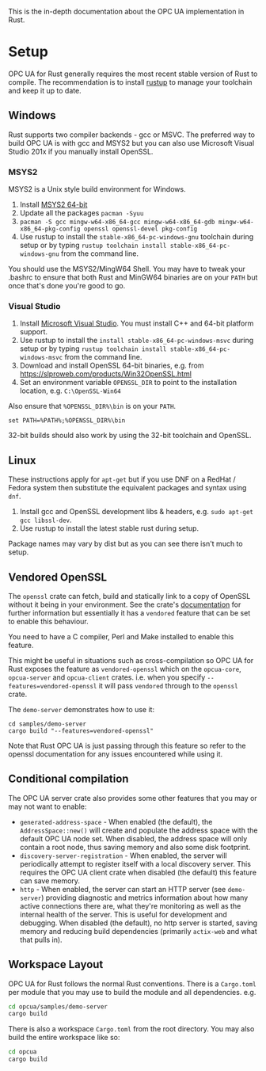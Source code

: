 This is the in-depth documentation about the OPC UA implementation in Rust.

# Setup

OPC UA for Rust generally requires the most recent stable version of Rust to compile. 
The recommendation is to install [rustup](https://rustup.rs/) to manage your toolchain and keep it 
up to date.

## Windows

Rust supports two compiler backends - gcc or MSVC. The preferred way to build OPC UA is with gcc and MSYS2 but you can
also use Microsoft Visual Studio 201x if you manually install OpenSSL.

### MSYS2

MSYS2 is a Unix style build environment for Windows.

1. Install [MSYS2 64-bit](http://www.msys2.org/)
2. Update all the packages `pacman -Syuu`
3. `pacman -S gcc mingw-w64-x86_64-gcc mingw-w64-x86_64-gdb mingw-w64-x86_64-pkg-config openssl openssl-devel pkg-config`
4. Use rustup to install the `stable-x86_64-pc-windows-gnu` toolchain during setup or by typing `rustup toolchain install stable-x86_64-pc-windows-gnu` from the command line.

You should use the MSYS2/MingW64 Shell. You may have to tweak your .bashrc to ensure that both Rust and 
MinGW64 binaries are on your `PATH` but once that's done you're good to go. 

### Visual Studio

1. Install [Microsoft Visual Studio](https://visualstudio.microsoft.com/). You must install C++ and 64-bit platform support.
2. Use rustup to install the `install stable-x86_64-pc-windows-msvc` during setup or by typing `rustup toolchain install stable-x86_64-pc-windows-msvc` from the command line.
3. Download and install OpenSSL 64-bit binaries, e.g. from https://slproweb.com/products/Win32OpenSSL.html
4. Set an environment variable `OPENSSL_DIR` to point to the installation location, e.g. `C:\OpenSSL-Win64`

Also ensure that `%OPENSSL_DIR%\bin` is on your `PATH`.

```
set PATH=%PATH%;%OPENSSL_DIR%\bin
```

32-bit builds should also work by using the 32-bit toolchain and OpenSSL.

## Linux

These instructions apply for `apt-get` but if you use DNF on a RedHat / Fedora system then substitute the equivalent packages
and syntax using `dnf`. 

1. Install gcc and OpenSSL development libs & headers, e.g. `sudo apt-get gcc libssl-dev`.
2. Use rustup to install the latest stable rust during setup.

Package names may vary by dist but as you can see there isn't much to setup.

## Vendored OpenSSL

The `openssl` crate can fetch, build and statically link to a copy of OpenSSL without it being in your environment. 
See the crate's [documentation](https://docs.rs/openssl/0.10.18/openssl/) for further information but essentially
it has a `vendored` feature that can be set to enable this behaviour.

You need to have a C compiler, Perl and Make installed to enable this feature.

This might be useful in situations such as cross-compilation so OPC UA for Rust exposes the feature 
as `vendored-openssl` which on the `opcua-core`, `opcua-server` and `opcua-client`
crates. i.e. when you specify `--features=vendored-openssl` it will pass `vendored` through
to the `openssl` crate. 

The `demo-server` demonstrates how to use it:

```
cd samples/demo-server
cargo build "--features=vendored-openssl"
```

Note that Rust OPC UA is just passing through this feature so refer to the openssl documentation for any issues 
encountered while using it.

## Conditional compilation

The OPC UA server crate also provides some other features that you may or may not want to enable:

* `generated-address-space` - When enabled (the default), the `AddressSpace::new()` will create and populate the address space
  with the default OPC UA node set. When disabled, the address space will only contain a root node, thus saving
  memory and also some disk footprint.
* `discovery-server-registration` - When enabled, the server will periodically attempt to register itself with
  a local discovery server. This requires the OPC UA client crate when disabled (the default) this feature can save memory.
* `http` - When enabled, the server can start an HTTP server (see `demo-server`) providing diagnostic and metrics information about
  how many active connections there are, what they're monitoring as well as the internal health of the server. This
  is useful for development and debugging. When disabled (the default), no http server is started, saving memory and reducing
  build dependencies (primarily `actix-web` and what that pulls in). 

## Workspace Layout

OPC UA for Rust follows the normal Rust conventions. There is a `Cargo.toml` per module that you may use to build the module
and all dependencies. e.g.

```bash
cd opcua/samples/demo-server
cargo build
```

There is also a workspace `Cargo.toml` from the root directory. You may also build the entire workspace like so:

```bash
cd opcua
cargo build
```
